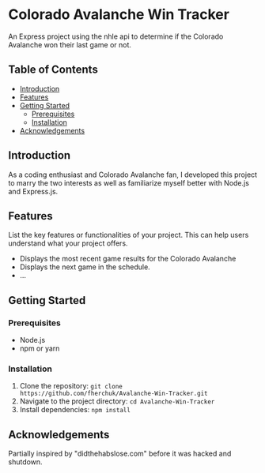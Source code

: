 # Colorado Avalanche Win Tracker

An Express project using the nhle api to determine if the Colorado Avalanche won their last game or not.

## Table of Contents

- [Introduction](#introduction)
- [Features](#features)
- [Getting Started](#getting-started)
  - [Prerequisites](#prerequisites)
  - [Installation](#installation)
- [Acknowledgements](#acknowledgements)

## Introduction

As a coding enthusiast and Colorado Avalanche fan, I developed this project to marry the two interests as well as familiarize myself better with Node.js and Express.js. 

## Features

List the key features or functionalities of your project. This can help users understand what your project offers.

- Displays the most recent game results for the Colorado Avalanche
- Displays the next game in the schedule.
- ...

## Getting Started

### Prerequisites

- Node.js
- npm or yarn

### Installation

1. Clone the repository: `git clone https://github.com/fherchuk/Avalanche-Win-Tracker.git`
2. Navigate to the project directory: `cd Avalanche-Win-Tracker`
3. Install dependencies: `npm install`



## Acknowledgements

Partially inspired by "didthehabslose.com" before it was hacked and shutdown.
